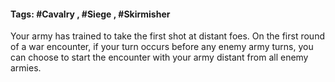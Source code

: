 #### Tags: #Cavalry , #Siege , #Skirmisher

Your army has trained to take the first shot at distant foes. On the first round of a war encounter, if your turn occurs before any enemy army turns, you can choose to start the encounter with your army distant from all enemy armies.